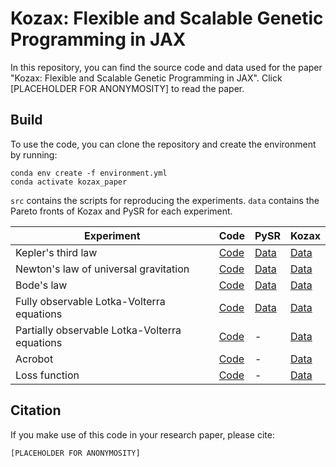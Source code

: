 # Kozax: Flexible and Scalable Genetic Programming in JAX

In this repository, you can find the source code and data used for the paper "Kozax: Flexible and Scalable Genetic Programming in JAX". Click [PLACEHOLDER FOR ANONYMOSITY] to read the paper. 

## Build
To use the code, you can clone the repository and create the environment by running:
```
conda env create -f environment.yml
conda activate kozax_paper
```

`src` contains the scripts for reproducing the experiments. `data` contains the Pareto fronts of Kozax and PySR for each experiment.

|Experiment|Code|PySR|Kozax|
|---|---|---|---|
|Kepler's third law| [Code](src/law_discovery.py)|[Data](data/PySR_results/Kepler)|[Data]()|
|Newton's law of universal gravitation| [Code](src/law_discovery.py)|[Data](data/PySR_results/Newton)|[Data](data/Kozax_results/Newton)|
|Bode's law| [Code](src/law_discovery.py)|[Data](data/PySR_results/Bode)|[Data](data/Kozax_results/Bode)|
|Fully observable Lotka-Volterra equations| [Code](src/finite_differences_method.py)|[Data](data/PySR_results/LV_full)|[Data](data/Kozax_results/LV_full)|
|Partially observable Lotka-Volterra equations| [Code](src/ODE_integration.py)|-|[Data](data/Kozax_results/LV_partial)|
|Acrobot| [Code](src/symbolic_policy.py)|-|[Data](data/Kozax_results/Acrobot)|
|Loss function| [Code](src/loss_function_optimization.py)|-|[Data](data/Kozax_results/Loss_function)|

## Citation
If you make use of this code in your research paper, please cite:
```
[PLACEHOLDER FOR ANONYMOSITY]
```
